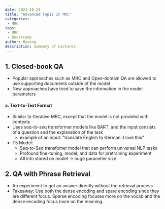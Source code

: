 ```yaml
---
date: 2021-10-24
title: "Advanced Topis in MRC"
categories: 
 - MRC
tags:
 - MRC
 - Boostcamp
author: Hyeong
description: Summary of Lectures
---
```

## 1. Closed-book QA
- Popular approaches such as MRC and Open-domain QA are allowed to use supporting documents outside of the model
- New approaches have tried to save the information in the model parameters

#### a. Text-to-Text Format
- Similar to Gerative MRC, except that the model is not provided with contexts
- Uses seq-to-seq transformer models like BART, and the input consists of a question and the explanation of the task
    - example of an input: "translate English to German: I love this"
- T5 Model:
    - Seq-to-Seq transfomer model that can perform universal NLP tasks
    - Profound fine-tuning, model, and data for pretraining experiment
    - All info stored on model -> huge parameter size

## 2. QA with Phrase Retrieval
- An experiment to get an answer directly without the retrieval process
- Takeaway: Use both the dense encoding and spare encoding since they are different focus. Sparse encoding focuses more on the vocab and the dense encoding focus more on the meaning.

